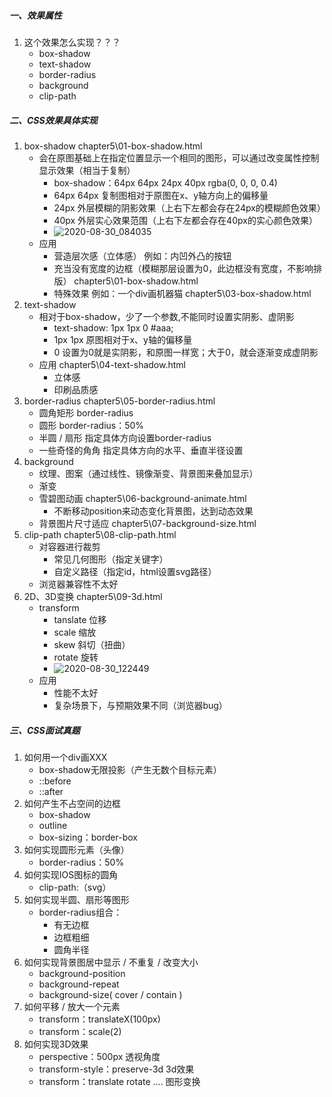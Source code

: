 ##### 一、效果属性

1. 这个效果怎么实现？？？
   - box-shadow
   - text-shadow
   - border-radius
   - background
   - clip-path

##### 二、CSS效果具体实现

1. box-shadow  chapter5\01-box-shadow.html
   - 会在原图基础上在指定位置显示一个相同的图形，可以通过改变属性控制显示效果（相当于复制）
     - box-shadow：64px 64px 24px 40px rgba(0, 0, 0, 0.4)
     - 64px 64px   复制图相对于原图在x、y轴方向上的偏移量
     - 24px   外层模糊的阴影效果（上右下左都会存在24px的模糊颜色效果）
     - 40px  外层实心效果范围（上右下左都会存在40px的实心颜色效果）
     - ![2020-08-30_084035](D:\coding\cssBreak\md\mdPic\第五章\2020-08-30_084035.png)
   - 应用
     - 营造层次感（立体感）  例如：内凹外凸的按钮
     - 充当没有宽度的边框（模糊那层设置为0，此边框没有宽度，不影响排版） chapter5\01-box-shadow.html
     - 特殊效果   例如：一个div画机器猫   chapter5\03-box-shadow.html
2. text-shadow
   - 相对于box-shadow，少了一个参数,不能同时设置实阴影、虚阴影
     - text-shadow: 1px 1px 0 #aaa;
     - 1px 1px   原图相对于x、y轴的偏移量
     - 0 设置为0就是实阴影，和原图一样宽；大于0，就会逐渐变成虚阴影
   - 应用  chapter5\04-text-shadow.html
     - 立体感
     - 印刷品质感
3. border-radius   chapter5\05-border-radius.html
   - 圆角矩形   border-radius
   - 圆形    border-radius：50%
   - 半圆 / 扇形   指定具体方向设置border-radius
   - 一些奇怪的角角    指定具体方向的水平、垂直半径设置
4. background
   - 纹理、图案（通过线性、镜像渐变、背景图来叠加显示）
   - 渐变
   - 雪碧图动画  chapter5\06-background-animate.html
     - 不断移动position来动态变化背景图，达到动态效果
   - 背景图片尺寸适应  chapter5\07-background-size.html
5. clip-path   chapter5\08-clip-path.html
   - 对容器进行裁剪
     - 常见几何图形（指定关键字）
     - 自定义路径（指定id，html设置svg路径）
   - 浏览器兼容性不太好
6. 2D、3D变换   chapter5\09-3d.html
   - transform
     - tanslate  位移
     - scale  缩放
     - skew  斜切（扭曲）
     - rotate  旋转
     - ![2020-08-30_122449](D:\coding\cssBreak\md\mdPic\第五章\2020-08-30_122449.png)
   - 应用
     - 性能不太好
     - 复杂场景下，与预期效果不同（浏览器bug）

##### 三、CSS面试真题

1. 如何用一个div画XXX
   - box-shadow无限投影（产生无数个目标元素）
   - ::before
   - ::after
2. 如何产生不占空间的边框
   - box-shadow
   - outline
   - box-sizing：border-box
3. 如何实现圆形元素（头像）
   - border-radius：50%
4. 如何实现IOS图标的圆角
   - clip-path:（svg）
5. 如何实现半圆、扇形等图形
   - border-radius组合：
     - 有无边框
     - 边框粗细
     - 圆角半径
6. 如何实现背景图居中显示 / 不重复 / 改变大小
   - background-position
   - background-repeat
   - background-size( cover / contain )
7. 如何平移 / 放大一个元素
   - transform：translateX(100px)
   - transform：scale(2)
8. 如何实现3D效果
   - perspective：500px    透视角度
   - transform-style：preserve-3d    3d效果
   - transform：translate  rotate  ....    图形变换















